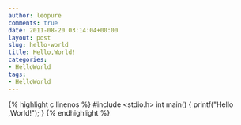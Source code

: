 ```yaml
---
author: leopure
comments: true
date: 2011-08-20 03:14:04+00:00
layout: post
slug: hello-world
title: Hello,World!
categories:
- HelloWorld
tags:
- HelloWorld
---
```


{% highlight c linenos %}
#include <stdio.h>
int main()
{
     printf("Hello ,World!");
}
{% endhighlight %}
